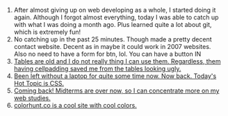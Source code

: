1. After almost giving up on web developing as a whole, I started doing it again.
    Although I forgot almost everything, today I was able to catch up with what I was doing a month ago.
    Plus learned quite a lot about git, which is extremely fun!
2. No catching up in the past 25 minutes. Though made a pretty decent contact website.
    Decent as in maybe it could work in 2007 websites. Also no need to have a form for btn, lol.
    You can have a button IN <a href="">
3. Tables are old and I do not really thing I can use them. Regardless, them having cellpadding saved me from the tables looking ugly. 
4. Been left without a laptop for quite some time now. Now back. Today's Hot Topic is CSS. 
5. Coming back! Midterms are over now, so I can concentrate more on my web studies. 
6. colorhunt.co is a cool site with cool colors. 